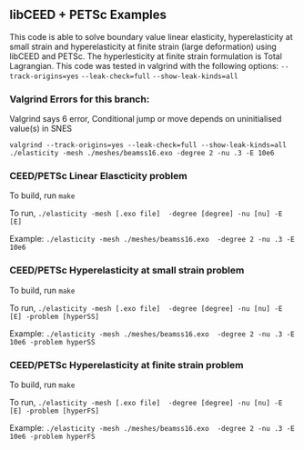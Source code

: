 ## libCEED + PETSc Examples
This code is able to solve boundary value linear elasticity, hyperelasticity at small strain and
hyperelasticity at finite strain (large deformation) using libCEED and PETSc. The hyperlesticity
at finite strain formulation is Total Lagrangian. This code was tested in valgrind with the
following options: `--track-origins=yes` `--leak-check=full` `--show-leak-kinds=all`

### Valgrind Errors for this branch:
Valgrind says 6 error, Conditional jump or move depends on uninitialised value(s) in SNES

`valgrind --track-origins=yes --leak-check=full --show-leak-kinds=all ./elasticity -mesh ./meshes/beamss16.exo -degree 2 -nu .3 -E 10e6`


### CEED/PETSc Linear Elascticity problem

To build, run `make`

To run, `./elasticity -mesh [.exo file]  -degree [degree] -nu [nu] -E [E]`

Example: `./elasticity -mesh ./meshes/beamss16.exo  -degree 2 -nu .3 -E 10e6`

### CEED/PETSc Hyperelasticity at small strain problem

To build, run `make`

To run, `./elasticity -mesh [.exo file]  -degree [degree] -nu [nu] -E [E] -problem [hyperSS]`

Example: `./elasticity -mesh ./meshes/beamss16.exo  -degree 2 -nu .3 -E 10e6 -problem hyperSS`

### CEED/PETSc Hyperelasticity at finite strain problem

To build, run `make`

To run, `./elasticity -mesh [.exo file]  -degree [degree] -nu [nu] -E [E] -problem [hyperFS]`

Example: `./elasticity -mesh ./meshes/beamss16.exo  -degree 2 -nu .3 -E 10e6 -problem hyperFS`
